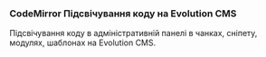 
<meta http-equiv="Content-Type" content="text/html; charset=utf-8">
<h3>CodeMirror Підсвічування коду на Evolution CMS </h3>
Підсвічування коду в адміністративній панелі в чанках, сніпету, модулях, шаблонах на Evolution CMS.
